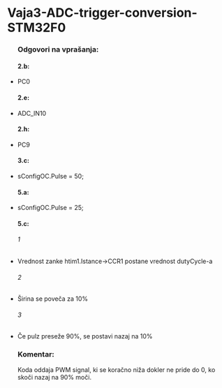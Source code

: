 # Vaja3-ADC-trigger-conversion-STM32F0
<ul>
  <h3>Odgovori na vprašanja:</h3>
    <h4>2.b: </h4>
      <li>PC0</li>
    <h4>2.e:</h4>
      <li>ADC_IN10</li>
    <h4>2.h:</h4>
      <li>PC9</li>
    <h4>3.c:</h4>
      <li>sConfigOC.Pulse = 50;</li>
    <h4>5.a:</h4>
      <li>sConfigOC.Pulse = 25;</li>
    <h4>5.c:</h4>
      <h6>1</h6>
        <li>Vrednost zanke htim1.Istance->CCR1 postane vrednost dutyCycle-a</li>
      <h6>2</h6>
        <li>Širina se poveča za 10%</li>
      <h6>3</h6>
        <li>Če pulz preseže 90%, se postavi nazaj na 10%</li>
</ul>

<ul>
  <h3>Komentar:</h3>
  <p>
    Koda oddaja PWM signal, ki se koračno niža dokler ne pride do 0, ko skoči nazaj na 90% moči.
  </p>
</ul>

